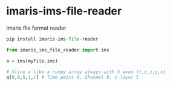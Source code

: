 # imaris-ims-file-reader

Imaris file format reader



```python
pip install imaris-ims-file-reader
```

```python
from imaris_ims_file_reader import ims

a = ims(myFile.ims)

# Slice a like a numpy array always with 5 axes (t,c,z,y,x)
a[0,0,5,:,:] # Time point 0, Channel 0, z-layer 5

```

